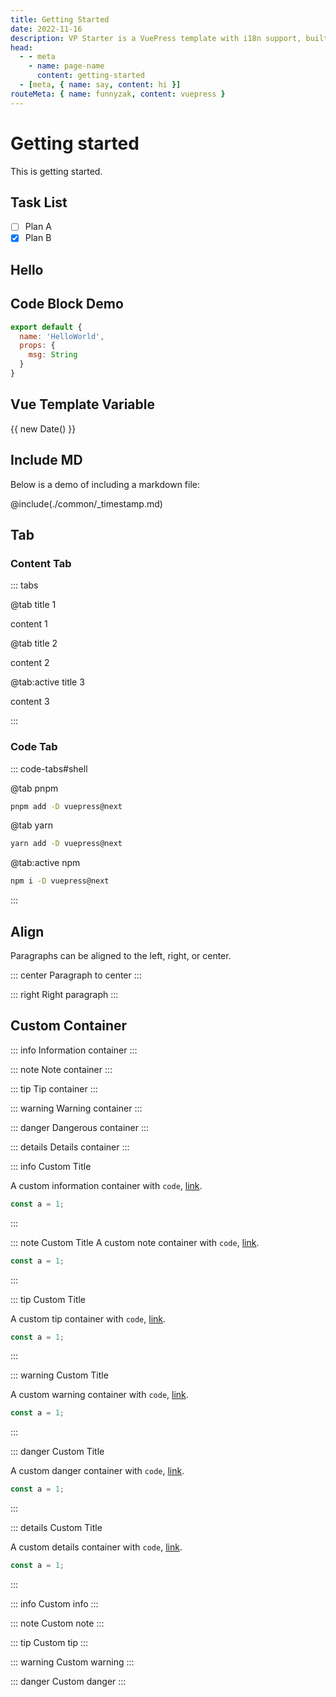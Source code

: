 ```yaml
---
title: Getting Started
date: 2022-11-16
description: VP Starter is a VuePress template with i18n support, built-in PWA, and more.
head:
  - - meta
    - name: page-name
      content: getting-started
  - [meta, { name: say, content: hi }]
routeMeta: { name: funnyzak, content: vuepress }
---
```


# Getting started

This is getting started.

## Task List

- [ ] Plan A
- [x] Plan B

## Hello

<HelloWorld name="Leon" />

## Code Block Demo

```js
export default {
  name: 'HelloWorld',
  props: {
    msg: String
  }
}
```

## Vue Template Variable

{{ new Date() }}

## Include MD

Below is a demo of including a markdown file:

@include(./common/_timestamp.md)

## Tab

### Content Tab

::: tabs

@tab title 1

content 1

@tab title 2

content 2

@tab:active title 3

content 3

:::

### Code Tab

::: code-tabs#shell

@tab pnpm

```bash
pnpm add -D vuepress@next
```

@tab yarn

```bash
yarn add -D vuepress@next
```

@tab:active npm

```bash
npm i -D vuepress@next
```

:::


## Align

Paragraphs can be aligned to the left, right, or center.

::: center
Paragraph to center
:::

::: right
Right paragraph
:::

## Custom Container

::: info
Information container
:::

::: note
Note container
:::

::: tip
Tip container
:::

::: warning
Warning container
:::

::: danger
Dangerous container
:::

::: details
Details container
:::

::: info Custom Title

A custom information container with `code`, [link](#demo).

```js
const a = 1;
```

:::

::: note Custom Title
A custom note container with `code`, [link](#demo).

```js
const a = 1;
```

:::

::: tip Custom Title

A custom tip container with `code`, [link](#demo).

```js
const a = 1;
```

:::

::: warning Custom Title

A custom warning container with `code`, [link](#demo).

```js
const a = 1;
```

:::

::: danger Custom Title

A custom danger container with `code`, [link](#demo).

```js
const a = 1;
```

:::

::: details Custom Title

A custom details container with `code`, [link](#demo).

```js
const a = 1;
```

:::

::: info Custom info
:::

::: note Custom note
:::

::: tip Custom tip
:::

::: warning Custom warning
:::

::: danger Custom danger
:::
